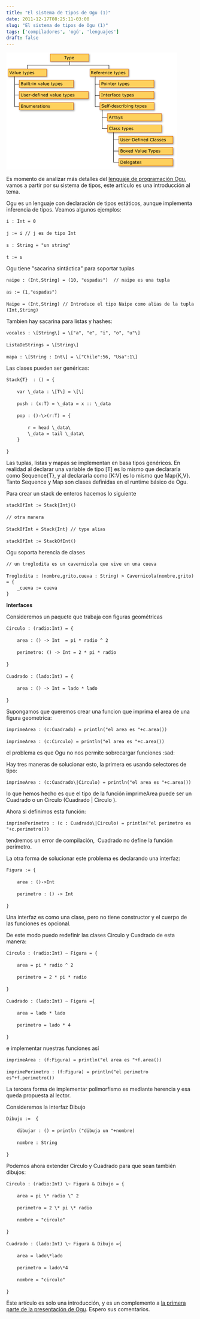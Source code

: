 ```yaml
---
title: "El sistema de tipos de Ogu (1)"
date: 2011-12-17T08:25:11-03:00
slug: "El sistema de tipos de Ogu (1)"
tags: ['compiladores', 'ogú', 'lenguajes']
draft: false
---
```


![](typesystem.gif)

Es momento de analizar más detalles del 
[lenguaje de programación Ogu](/blog/2011/12/compiladores.html), vamos a partir
por su sistema de tipos, este artículo es una introducción al tema.

Ogu es un lenguaje con declaración de tipos estáticos, aunque implementa
inferencia de tipos. Veamos algunos ejemplos:

    i : Int = 0

    j := i // j es de tipo Int

    s : String = "un string"

    t := s

Ogu tiene "sacarina sintáctica" para soportar tuplas

    naipe : (Int,String) = (10, "espadas")  // naipe es una tupla

    as := (1,"espadas")

    Naipe = (Int,String) // Introduce el tipo Naipe como alias de la tupla (Int,String)

Tambien hay sacarina para listas y hashes:

    vocales : \[String\] = \["a", "e", "i", "o", "u"\]

    ListaDeStrings = \[String\]

    mapa : \[String : Int\] = \["Chile":56, "Usa":1\]

Las clases pueden ser genéricas:

    Stack{T}  : () = {

        var \_data : \[T\] = \[\]

        push : (x:T) = \_data = x :: \_data

        pop : ()-\>(r:T) = {

            r = head \_data\
            \_data = tail \_data\
        }

    }

Las tuplas, listas y mapas se implementan en basa tipos genéricos. En
realidad al declarar una variable de tipo \[T\] es lo mismo que
declararla como Sequence{T}, y al declararla como \[K:V\] es lo mismo
que Map{K,V}.  Tanto Sequence y Map son clases definidas en el runtime
básico de Ogu.

Para crear un stack de enteros hacemos lo siguiente

    stackOfInt := Stack{Int}()

    // otra manera

    StackOfInt = Stack{Int} // type alias

    stackOfInt := StackOfInt()

Ogu soporta herencia de clases

    // un troglodita es un cavernicola que vive en una cueva

    Troglodita : (nombre,grito,cueva : String) > Cavernicola(nombre,grito) = {
        _cueva := cueva
    }

**Interfaces**

Consideremos un paquete que trabaja con figuras geométricas

    Circulo : (radio:Int) = {

        area : () -> Int  = pi * radio ^ 2

        perimetro: () -> Int = 2 * pi * radio

    }

    Cuadrado : (lado:Int) = {

        area : () -> Int = lado * lado

    }

Supongamos que queremos crear una funcion que imprima el area de una
figura geometrica:

    imprimeArea : (c:Cuadrado) = println("el area es "+c.area())

    imprimeArea : (c:Circulo) = println("el area es "+c.area())

el problema es que Ogu no nos permite sobrecargar funciones :sad:


Hay tres maneras de solucionar esto, la primera es usando selectores de
tipo:

    imprimeArea : (c:Cuadrado\|Circulo) = println("el area es "+c.area())

lo que hemos hecho es que el tipo de la función imprimeArea puede ser un
Cuadrado o un Circulo (Cuadrado \| Circulo ).

Ahora si definimos esta función:

    imprimePerimetro : (c : Cuadrado\|Circulo) = println("el perimetro es "+c.perimetro())

tendremos un error de compilación,  Cuadrado no define la función
perímetro.

La otra forma de solucionar este problema es declarando una interfaz:

    Figura := {

        area : ()->Int

        perimetro : () -> Int

    }

Una interfaz es como una clase, pero no tiene constructor y el cuerpo de
las funciones es opcional.

De este modo puedo redefinir las clases Circulo y Cuadrado de esta
manera:

    Circulo : (radio:Int) ~ Figura = {

        area = pi * radio ^ 2

        perimetro = 2 * pi * radio

    }

    Cuadrado : (lado:Int) ~ Figura ={

        area = lado * lado

        perimetro = lado * 4

    }

e implementar nuestras funciones así

    imprimeArea : (f:Figura) = println("el area es "+f.area())

    imprimePerimetro : (f:Figura) = println("el perimetro es"+f.perimetro())

La tercera forma de implementar polimorfismo es mediante herencia y esa
queda propuesta al lector.

Consideremos la interfaz Dibujo

    Dibujo :=  {

        dibujar : () = println ("dibuja un "+nombre)

        nombre : String

    }

Podemos ahora extender Circulo y Cuadrado para que sean también dibujos:

    Circulo : (radio:Int) \~ Figura & Dibujo = {

        area = pi \* radio \^ 2

        perimetro = 2 \* pi \* radio

        nombre = "circulo"

    }

    Cuadrado : (lado:Int) \~ Figura & Dibujo ={

        area = lado\*lado

        perimetro = lado\*4

        nombre = "circulo"

    }

Este artículo es solo una introducción, y es un complemento a [la
primera parte de la presentación de Ogu](/blog/2011/12/compiladores.html). Espero sus
comentarios.
